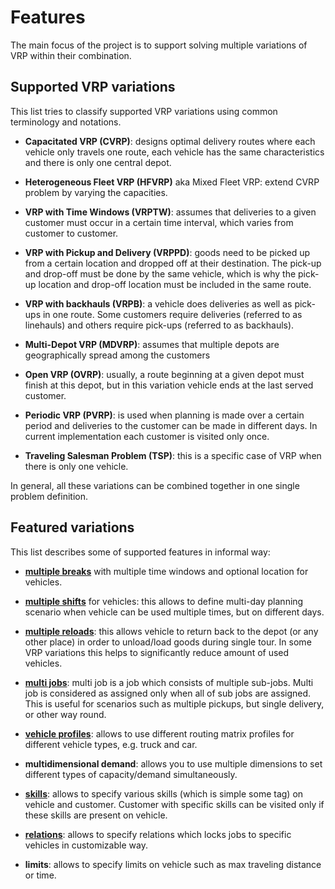 # Features

The main focus of the project is to support solving multiple variations of VRP within their combination.

 ## Supported VRP variations

 This list tries to classify supported VRP variations using common terminology and notations.

 - **Capacitated VRP (CVRP)**: designs optimal delivery routes where each vehicle only travels
     one route, each vehicle has the same characteristics and there is only one central depot.

 - **Heterogeneous Fleet VRP (HFVRP)** aka Mixed Fleet VRP: extend CVRP problem by varying the capacities.

 - **VRP with Time Windows (VRPTW)**: assumes that deliveries to a given customer must occur in a
     certain time interval, which varies from customer to customer.

 - **VRP with Pickup and Delivery (VRPPD)**: goods need to be picked up from a certain location and
     dropped off at their destination. The pick-up and drop-off must be done by the same vehicle,
     which is why the pick-up location and drop-off location must be included in the same route.

 - **VRP with backhauls (VRPB)**: a vehicle does deliveries as well as pick-ups in one route.
     Some customers require deliveries (referred to as linehauls) and others require pick-ups
     (referred to as backhauls).

 - **Multi-Depot VRP (MDVRP)**: assumes that multiple depots are geographically spread among
     the customers

 - **Open VRP (OVRP)**: usually, a route beginning at a given depot must finish at this depot, but in
     this variation vehicle ends at the last served customer.

 - **Periodic VRP (PVRP)**: is used when planning is made over a certain period and deliveries
     to the customer can be made in different days. In current implementation each customer
     is visited only once.

 - **Traveling Salesman Problem (TSP)**: this is a specific case of VRP when there is only one vehicle.

 In general, all these variations can be combined together in one single problem definition.


 ## Featured variations

 This list describes some of supported features in informal way:

 - **[multiple breaks](../examples/pragmatic/break.md)** with multiple time windows and optional location for vehicles.

 - **[multiple shifts](../examples/pragmatic/multi-day.md)** for vehicles: this allows to define multi-day planning
     scenario when vehicle can be used multiple times, but on different days.

 - **[multiple reloads](../examples/pragmatic/reload.md)**: this allows vehicle to return back to the depot (or any other place)
     in order to unload/load goods during single tour. In some VRP variations this helps to significantly reduce amount
     of used vehicles.

 - **[multi jobs](../examples/pragmatic/multi-jobs.md)**: multi job is a job which consists of multiple sub-jobs. Multi job
     is considered as assigned only when all of sub jobs are assigned. This is useful for scenarios such as multiple
     pickups, but single delivery, or other way round.

 - **[vehicle profiles](../examples/pragmatic/profiles.md)**: allows to use different routing matrix profiles for different
     vehicle types, e.g. truck and car.

 - **multidimensional demand**: allows you to use multiple dimensions to set different types of capacity/demand
     simultaneously.

- **[skills](../examples/pragmatic/skills.md)**: allows to specify various skills (which is simple some tag) on vehicle
     and customer. Customer with specific skills can be visited only if these skills are present on vehicle.

 - **[relations](../examples/pragmatic/relations.md)**: allows to specify relations which locks jobs to specific vehicles
     in customizable way.

 - **limits**: allows to specify limits on vehicle such as max traveling distance or time.